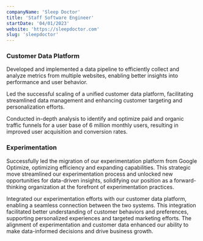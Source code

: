 ```yaml
---
companyName: 'Sleep Doctor'
title: 'Staff Software Engineer'
startDate: '04/01/2023'
website: 'https://sleepdoctor.com'
slug: 'sleepdoctor'
---
```


### Customer Data Platform

Developed and implemented a data pipeline to efficiently collect and analyze metrics from multiple websites, enabling better insights into performance and user behavior.

Led the successful scaling of a unified customer data platform, facilitating streamlined data management and enhancing customer targeting and personalization efforts.

Conducted in-depth analysis to identify and optimize paid and organic traffic funnels for a user base of 6 million monthly users, resulting in improved user acquisition and conversion rates.

### Experimentation

Successfully led the migration of our experimentation platform from Google Optimize, optimizing efficiency and expanding capabilities. This strategic move streamlined our experimentation process and unlocked new opportunities for data-driven insights, solidifying our position as a forward-thinking organization at the forefront of experimentation practices.

Integrated our experimentation efforts with our customer data platform, enabling a seamless connection between the two systems. This integration facilitated better understanding of customer behaviors and preferences, supporting personalized experiences and targeted marketing efforts. The alignment of experimentation and customer data enhanced our ability to make data-informed decisions and drive business growth.
